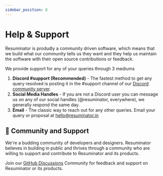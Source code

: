 ```yaml
---
sidebar_position: 8
---
```


# Help & Support

Resuminator is produdly a community driven software, which means that we build what our community tells us they want and they help us maintain the software with their open source contributions or feedback. 

We provide support for any of your queries through 3 mediums
1. **Discord #support (Recommended)** - The fastest method to get any query resolved is posting it in the #support channel of our [Discord community server]((https://discord.gg/KmXmJUJJMj)).
2. **Social Media Handles** - If you are not a Discord user you can message us on any of our social handles (@resuminator, everywhere), we generally respond the same day.
3. **Email** - The classic way to reach out for any other queries. Email your query or proposal at [hello@resuminator.in](mailto:hello@resuminator.in)

## 🤗 Community and Support
We're a budding community of developers and designers. 
Resuminator believes in building in public and thrives through a community who are willing to support and contribute to Resuminator and its products. 

Join our [GitHub Discussions](https://github.com/resuminator/resuminator/discussions) Community for feedback and support on Resuminator or its products.
